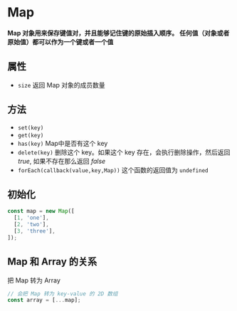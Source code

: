 # Map
**Map 对象用来保存键值对，并且能够记住键的原始插入顺序。 任何值（对象或者 原始值）都可以作为一个键或者一个值**


## 属性
* `size` 返回 Map 对象的成员数量



## 方法
* `set(key)`
* `get(key)`
* `has(key)` Map中是否有这个 key
* `delete(key)` 删除这个 key。如果这个 key 存在，会执行删除操作，然后返回 *true*, 如果不存在那么返回 *false*
* `forEach(callback(value,key,Map))` 这个函数的返回值为 `undefined`



## 初始化
```javascript
const map = new Map([
  [1, 'one'],
  [2, 'two'],
  [3, 'three'],
]);

```



## Map 和 Array 的关系
把 Map 转为 Array
```javascript
// 会把 Map 转为 key-value 的 2D 数组
const array = [...map];
```